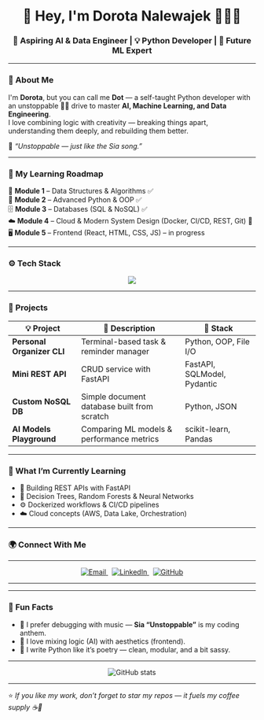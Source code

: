 <h1 align="center">👋 Hey, I'm Dorota Nalewajek 👩🏽‍💻</h1>
<h3 align="center">🚀 Aspiring AI & Data Engineer | 💡 Python Developer | 🧠 Future ML Expert</h3>

---

### 🧩 About Me
I'm **Dorota**, but you can call me **Dot** — a self-taught Python developer with an unstoppable 🥷🏽  drive to master **AI, Machine Learning, and Data Engineering**.  
I love combining logic with creativity — breaking things apart, understanding them deeply, and rebuilding them better.  

💬 *“Unstoppable — just like the Sia song.”*

---

### 🧠 My Learning Roadmap
🧱 **Module 1** – Data Structures & Algorithms ✅  
🐍 **Module 2** – Advanced Python & OOP ✅  
🗄️ **Module 3** – Databases (SQL & NoSQL) ✅  
☁️ **Module 4** – Cloud & Modern System Design (Docker, CI/CD, REST, Git) 🚀  
🖥️ **Module 5** – Frontend (React, HTML, CSS, JS) – in progress  

---

### ⚙️ Tech Stack

<p align="center">
  <img src="https://skillicons.dev/icons?i=python,fastapi,flask,react,html,css,js,sqlite,postgresql,mongodb,docker,github,aws,vscode" />
</p>

---

### 💼 Projects

| 💡 Project | 📜 Description | 🧰 Stack |
|-------------|----------------|----------|
| **Personal Organizer CLI** | Terminal-based task & reminder manager | Python, OOP, File I/O |
| **Mini REST API** | CRUD service with FastAPI | FastAPI, SQLModel, Pydantic |
| **Custom NoSQL DB** | Simple document database built from scratch | Python, JSON |
| **AI Models Playground** | Comparing ML models & performance metrics | scikit-learn, Pandas |

---

### 🔭 What I’m Currently Learning
- 🧩 Building REST APIs with FastAPI  
- 🧠 Decision Trees, Random Forests & Neural Networks  
- ⚙️ Dockerized workflows & CI/CD pipelines  
- ☁️ Cloud concepts (AWS, Data Lake, Orchestration)  

---

### 🌍 Connect With Me

---

<p align="center">
  <a href="mailto:nalewajekdorota@gmail.com">
    <img src="https://img.shields.io/badge/Email-nalewajekdorota%40gmail.com-red?style=for-the-badge&logo=gmail" alt="Email">
  </a>
  &nbsp;
  <a href="https://www.linkedin.com/in/dorota-nalewajek-32902429a/">
    <img src="https://img.shields.io/badge/LinkedIn-Dorota%20Nalewajek-blue?style=for-the-badge&logo=linkedin" alt="LinkedIn">
  </a>
  &nbsp;
  <a href="https://github.com/DorotaNalewajek">
    <img src="https://img.shields.io/badge/GitHub-Dorota%20Nalewajek-black?style=for-the-badge&logo=github" alt="GitHub">
  </a>
</p>

---


---

### 💬 Fun Facts
- 🧃 I prefer debugging with music — **Sia “Unstoppable”** is my coding anthem.  
- 🧩 I love mixing logic (AI) with aesthetics (frontend).  
- 🐍 I write Python like it’s poetry — clean, modular, and a bit sassy.  

---

<p align="center">
  <img src="https://github-readme-stats.vercel.app/api?username=DorotaNalewajek&show_icons=true&theme=radical" alt="GitHub stats" />
</p>

---

⭐️ *If you like my work, don’t forget to star my repos — it fuels my coffee supply ☕️💪*
